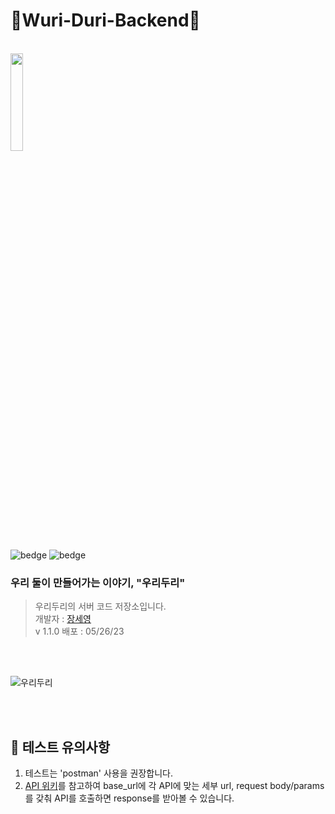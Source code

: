 # 🐥Wuri-Duri-Backend🐥

<br>

<img src="https://github.com/Wuri-Duri/Frontend/assets/55133871/63438f53-5807-4022-b6ff-82149d3f0fcf" width="20%" height="20%">

![bedge](https://img.shields.io/badge/WuriDuri_Server-Kim&Jang-fed041)
![bedge](https://img.shields.io/badge/version-1.1.0-143e68)

### <b>우리 둘이 만들어가는 이야기, "우리두리"</b>

> 우리두리의 서버 코드 저장소입니다.
> <br/>개발자 : [장세영](https://github.com/Say-young)
> <br/>v 1.1.0 배포 : 05/26/23<br/>

<br/>
<br/>

![우리두리](https://github.com/Wuri-Duri/Frontend/assets/55133871/542c3300-d108-4bff-874b-8dcd17f13f9f)

<br/>
<br/>

## 📖 테스트 유의사항

1. 테스트는 'postman' 사용을 권장합니다.<br/>
2. [API 위키](https://github.com/Wuri-Duri/Wuri-Duri-Backend/wiki)를 참고하여 base_url에 각 API에 맞는 세부 url, request body/params를 갖춰 API를 호출하면 response를 받아볼 수 있습니다.
